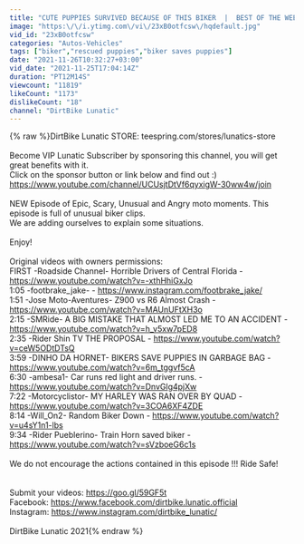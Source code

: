 ```yaml
---
title: "CUTE PUPPIES SURVIVED BECAUSE OF THIS BIKER  |  BEST OF THE WEEK 2021"
image: "https:\/\/i.ytimg.com\/vi\/23xB0otfcsw\/hqdefault.jpg"
vid_id: "23xB0otfcsw"
categories: "Autos-Vehicles"
tags: ["biker","rescued puppies","biker saves puppies"]
date: "2021-11-26T10:32:27+03:00"
vid_date: "2021-11-25T17:04:14Z"
duration: "PT12M14S"
viewcount: "11819"
likeCount: "1173"
dislikeCount: "18"
channel: "DirtBike Lunatic"
---
```

{% raw %}DirtBike Lunatic STORE: teespring.com/stores/lunatics-store<br /><br />Become VIP Lunatic Subscriber by sponsoring this channel, you will get great benefits with it.<br />Click on the sponsor button or link below and find out :) <br /><a rel="nofollow" target="blank" href="https://www.youtube.com/channel/UCUsjtDtVf6qyxigW-30ww4w/join">https://www.youtube.com/channel/UCUsjtDtVf6qyxigW-30ww4w/join</a><br /><br />NEW Episode of Epic, Scary, Unusual and Angry moto moments. This episode is full of unusual biker clips. <br />We are adding ourselves to explain some situations.<br />   <br />Enjoy!<br /><br />Original videos with owners permissions: <br />FIRST -Roadside Channel- Horrible Drivers of Central Florida - <a rel="nofollow" target="blank" href="https://www.youtube.com/watch?v=-xthHhiGxJo">https://www.youtube.com/watch?v=-xthHhiGxJo</a><br />1:05 -footbrake_jake-  - <a rel="nofollow" target="blank" href="https://www.instagram.com/footbrake_jake/">https://www.instagram.com/footbrake_jake/</a><br />1:51 -Jose Moto-Aventures- Z900 vs R6 Almost Crash  - <a rel="nofollow" target="blank" href="https://www.youtube.com/watch?v=MAUnUFtXH3o">https://www.youtube.com/watch?v=MAUnUFtXH3o</a><br />2:15 -SMRide- A BIG MISTAKE THAT ALMOST LED ME TO AN ACCIDENT - <a rel="nofollow" target="blank" href="https://www.youtube.com/watch?v=h_v5xw7pED8">https://www.youtube.com/watch?v=h_v5xw7pED8</a><br />2:35 -Rider Shin TV THE PROPOSAL  - <a rel="nofollow" target="blank" href="https://www.youtube.com/watch?v=ceW5ODtDTsQ">https://www.youtube.com/watch?v=ceW5ODtDTsQ</a><br />3:59 -DINHO DA HORNET- BIKERS SAVE PUPPIES IN GARBAGE BAG - <a rel="nofollow" target="blank" href="https://www.youtube.com/watch?v=6m_tggvf5cA">https://www.youtube.com/watch?v=6m_tggvf5cA</a><br />6:30 -ambesa1- Car runs red light and driver runs. - <a rel="nofollow" target="blank" href="https://www.youtube.com/watch?v=DnvGlg4pjXw">https://www.youtube.com/watch?v=DnvGlg4pjXw</a><br />7:22 -Motorcyclistor- MY HARLEY WAS RAN OVER BY QUAD - <a rel="nofollow" target="blank" href="https://www.youtube.com/watch?v=3COA6XF4ZDE">https://www.youtube.com/watch?v=3COA6XF4ZDE</a><br />8:14 -Will_On2-  Random Biker Down - <a rel="nofollow" target="blank" href="https://www.youtube.com/watch?v=u4sY1n1-lbs">https://www.youtube.com/watch?v=u4sY1n1-lbs</a><br />9:34 -Rider Pueblerino- Train Horn saved biker - <a rel="nofollow" target="blank" href="https://www.youtube.com/watch?v=sVzboeG6c1s">https://www.youtube.com/watch?v=sVzboeG6c1s</a><br /><br />We do not encourage the actions contained in this episode !!! Ride Safe!<br /><br /><br />Submit your videos: <a rel="nofollow" target="blank" href="https://goo.gl/59GF5t">https://goo.gl/59GF5t</a><br /> Facebook: <a rel="nofollow" target="blank" href="https://www.facebook.com/dirtbike.lunatic.official">https://www.facebook.com/dirtbike.lunatic.official</a><br /> Instagram: <a rel="nofollow" target="blank" href="https://www.instagram.com/dirtbike_lunatic/">https://www.instagram.com/dirtbike_lunatic/</a><br /><br />DirtBike Lunatic 2021{% endraw %}
